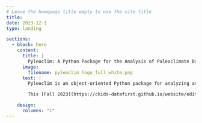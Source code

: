 ```yaml
---
# Leave the homepage title empty to use the site title
title:
date: 2023-12-1
type: landing

sections:
  - block: hero
    content:
      title: |
        Pyleoclim: A Python Package for the Analysis of Paleoclimate Data
      image:
        filename: pyleoclim_logo_full_white.png
      text: |
        Pyleoclim is an object-oriented Python package for analyzing and visualizing time-series paleoclimate data, which offer unique challenges to the analyst, as they usually come in the form of timeseries with missing values and age uncertainties. 

        This [Fall 2023](https://ckids-datafirst.github.io/website/editions/2023-fall/#dates) [Pyleoclim](https://github.com/LinkedEarth/Pyleoclim_util) worked on a several expansion of functionalities: outlier detection, visualization, and fluctuation analysis. Specifically, our work focuses on the implementation of outlier detection using KNN, SciencePlot styles, boxplot visualization, and Haar fluctuation analysis.

    design:
      columns: "1"
---
```

